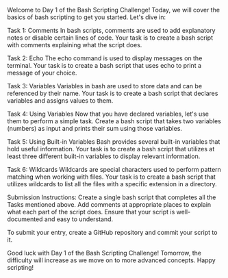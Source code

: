Welcome to Day 1 of the Bash Scripting Challenge! Today, we will cover the basics of bash scripting to get you started. Let's dive in:

Task 1: Comments
In bash scripts, comments are used to add explanatory notes or disable certain lines of code. Your task is to create a bash script with comments explaining what the script does.

Task 2: Echo
The echo command is used to display messages on the terminal. Your task is to create a bash script that uses echo to print a message of your choice.

Task 3: Variables
Variables in bash are used to store data and can be referenced by their name. Your task is to create a bash script that declares variables and assigns values to them.

Task 4: Using Variables
Now that you have declared variables, let's use them to perform a simple task. Create a bash script that takes two variables (numbers) as input and prints their sum using those variables.

Task 5: Using Built-in Variables
Bash provides several built-in variables that hold useful information. Your task is to create a bash script that utilizes at least three different built-in variables to display relevant information.

Task 6: Wildcards
Wildcards are special characters used to perform pattern matching when working with files. Your task is to create a bash script that utilizes wildcards to list all the files with a specific extension in a directory.

Submission Instructions:
Create a single bash script that completes all the Tasks mentioned above. Add comments at appropriate places to explain what each part of the script does. Ensure that your script is well-documented and easy to understand.

To submit your entry, create a GitHub repository and commit your script to it.

Good luck with Day 1 of the Bash Scripting Challenge! Tomorrow, the difficulty will increase as we move on to more advanced concepts. Happy scripting!